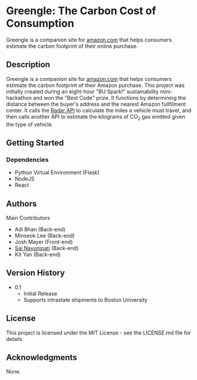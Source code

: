 # Greengle: The Carbon Cost of Consumption

Greengle is a companion site for [amazon.com](https://www.amazon.com/) that helps consumers estimate the carbon footprint of their online purchase. 

## Description

Greengle is a companion site for [amazon.com](https://www.amazon.com/) that helps consumers estimate the carbon footprint of their Amazon purchase.  This project was initially created during an eight-hour "BU Spark!" sustainability mini-hackathon and won the "Best Code" prize. It functions by determining the distance between the buyer's address and the nearest Amazon fullfilment center. It calls the [Radar API](https://radar.com/documentation/api) to calculate the miles a vehicle must travel, and then calls another API to estimate the kilograms of CO<sub>2</sub> gas emitted given the type of vehicle.

## Getting Started

### Dependencies

* Python Virtual Environment (Flask)
* NodeJS
* React



## Authors

Main Contributors

* Adi Bhan (Back-end)
* Minseok Lee (Back-end)
* Josh Mayer (Front-end)
* [Sai Nayunipati](https://github.com/sai-nayunipati) (Back-end)
* Kit Yan (Back-end)

## Version History

* 0.1
    * Initial Release
    * Supports intrastate shipments to Boston University

## License

This project is licensed under the MIT License - see the LICENSE.md file for details

## Acknowledgments

None.
